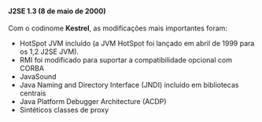 #### J2SE 1.3 (8 de maio de 2000)


Com o codinome **Kestrel**, as modificações mais importantes foram:


* HotSpot JVM incluído (a JVM HotSpot foi lançado em abril de 1999 para os 1,2 J2SE JVM).
* RMI foi modificado para suportar a compatibilidade opcional com CORBA
* JavaSound
* Java Naming and Directory Interface (JNDI) incluído em bibliotecas centrais
* Java Platform Debugger Architecture (ACDP)
* Sintéticos classes de proxy